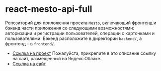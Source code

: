 # react-mesto-api-full
Репозиторий для приложения проекта `Mesto`, включающий фронтенд и бэкенд части приложения со следующими возможностями: авторизации и регистрации пользователей, операции с карточками и пользователями. Бэкенд расположите в директории `backend/`, а фронтенд - в `frontend/`. 
* [Ссылка на проект](https://github.com/arkel-tatiana/react-mesto-api-full.git)
Пожалуйста, прикрепите в это описание ссылку на сайт, размещенный на Яндекс.Облаке.
* [Ссылка на сайт](https://arkel.students.nomoredomains.sbs/)

